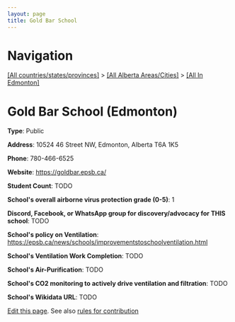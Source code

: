 ```yaml
---
layout: page
title: Gold Bar School
---
```

# Navigation

[[All countries/states/provinces]](../../..) > [[All Alberta Areas/Cities]](../..) > [[All In Edmonton]](..)

# Gold Bar School (Edmonton)

**Type**: Public

**Address**: 10524 46 Street NW, Edmonton, Alberta T6A 1K5

**Phone**: 780-466-6525

**Website**: <https://goldbar.epsb.ca/>

**Student Count**: TODO

**School's overall airborne virus protection grade (0-5)**: 1

**Discord, Facebook, or WhatsApp group for discovery/advocacy for THIS school**: TODO

**School's policy on Ventilation**: <https://epsb.ca/news/schools/improvementstoschoolventilation.html>

**School's Ventilation Work Completion**: TODO

**School's Air-Purification**: TODO

**School's CO2 monitoring to actively drive ventilation and filtration**: TODO

**School's Wikidata URL**: TODO


[Edit this page](https://github.com/ventilate-schools/AB/edit/main/./Edmonton/Gold_Bar_School.md). See also [rules for contribution](../../../contribution-rules/)